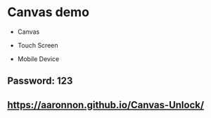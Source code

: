 # Canvas demo



- Canvas

- Touch Screen

- Mobile Device

## Password: 123

## https://aaronnon.github.io/Canvas-Unlock/
